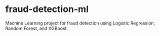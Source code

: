 # fraud-detection-ml
Machine Learning project for fraud detection using Logistic Regression, Random Forest, and XGBoost.
